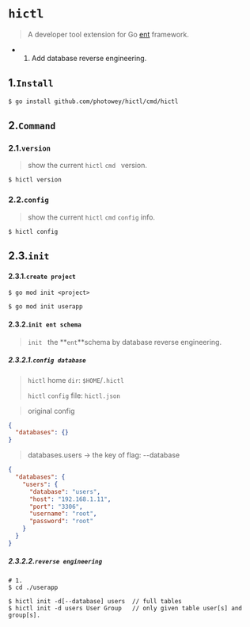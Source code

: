 # `hictl`

> A developer tool extension for Go [ent](https://github.com/ent/ent) framework.

-
  1. Add database reverse engineering.

## 1.`Install`

```shell
$ go install github.com/photowey/hictl/cmd/hictl
```

## 2.`Command`

### 2.1.`version`

> show the current `hictl` `cmd ` version.

```shell
$ hictl version
```

### 2.2.`config`

> show the current `hictl` `cmd` `config` info.

```shell
$ hictl config
```

## 2.3.`init`

#### 2.3.1.`create project`

```shell
$ go mod init <project>

$ go mod init userapp
```

#### 2.3.2.`init ent schema `

> `init ` the **`ent`**schema by database reverse engineering.

##### 2.3.2.1.`config database`

> `hictl` home `dir`: `$HOME`/`.hictl`
>
> `hictl` `config` file: `hictl.json`

> original config

```json
{
  "databases": {}
}
```

> databases.users -> the key of flag: --database

```json
{
  "databases": {
    "users": {
      "database": "users",
      "host": "192.168.1.11",
      "port": "3306",
      "username": "root",
      "password": "root"
    }
  }
}
```

##### 2.3.2.2.`reverse engineering`

```shell
# 1.
$ cd ./userapp

$ hictl init -d[--database] users  // full tables
$ hictl init -d users User Group   // only given table user[s] and group[s].
```

